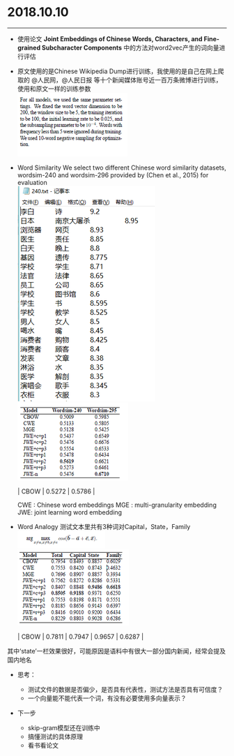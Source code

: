 ﻿# 2018.10.10

---

* 使用论文 **Joint Embeddings of Chinese Words, Characters, and Fine-grained Subcharacter Components** 中的方法对word2vec产生的词向量进行评估
* 原文使用的是Chinese Wikipedia Dump进行训练，我使用的是自己在网上爬取的 @人民网，@人民日报 等十个新闻媒体账号近一百万条微博进行训练，使用和原文一样的训练参数<br>
![](https://github.com/qiuxingfa/picture_/blob/master/2018.10/22eae216b2aeb09c8e0afb737ebd815.png)<br>
* Word Similarity 
    We select two different Chinese word similarity datasets, wordsim-240 and wordsim-296 provided by (Chen et al., 2015) for evaluation<br>
![](https://github.com/qiuxingfa/picture_/blob/master/2018.10/8c0507aa8b094ba5227371fe1bf9e89.png)<br>
![](https://github.com/qiuxingfa/picture_/blob/master/2018.10/ca7491ef0770b7d9ad7ee3a910e313b.png)<br>

    |   CBOW    |   0.5272  |   0.5786  | 

    CWE : Chinese word embeddings
    MGE : multi-granularity embedding
    JWE: joint learning word embedding
    
* Word Analogy
测试文本里共有3种词对Capital，State，Family<br>
![](https://github.com/qiuxingfa/picture_/blob/master/2018.10/b2cc582d58c7359a015bfc761490c3f.png)<br>
![](https://github.com/qiuxingfa/picture_/blob/master/2018.10/6a63291274d2989b6ea1c0be625cc26.png)<br>

    |   CBOW    |   0.7811  |   0.7947  |   0.9657  |   0.6287  |
    
其中‘state’一栏效果很好，可能原因是语料中有很大一部分国内新闻，经常会提及国内地名

* 思考：
    * 测试文件的数据是否偏少，是否具有代表性，测试方法是否具有可信度？
    * 一个向量能不能代表一个词，有没有必要使用多向量表示？

* 下一步
    * skip-gram模型还在训练中
    * 搞懂测试的具体原理
    * 看书看论文






